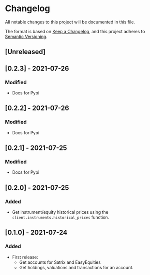 # Changelog
All notable changes to this project will be documented in this file.

The format is based on [Keep a Changelog](https://keepachangelog.com/en/1.0.0/),
and this project adheres to [Semantic Versioning](https://semver.org/spec/v2.0.0.html).

## [Unreleased]

## [0.2.3] - 2021-07-26

### Modified

- Docs for Pypi

## [0.2.2] - 2021-07-26

### Modified

- Docs for Pypi

## [0.2.1] - 2021-07-25

### Modified

- Docs for Pypi

## [0.2.0] - 2021-07-25

### Added

- Get instrument/equity historical prices using the `client.instruments.historical_prices` function.

## [0.1.0] - 2021-07-24

### Added

- First release:
	- Get accounts for Satrix and EasyEquities
	- Get holdings, valuations and transactions for an account.
